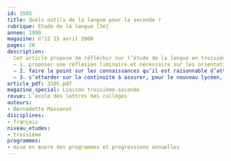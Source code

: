 ```yaml
---
id: 3505
title: Quels outils de la langue pour la seconde ?
rubrique: Étude de la langue [3e]
annee: 1999
magazine: n°12 15 avril 2000
pages: 20
description: 
  Cet article propose de réfléchir sur l’étude de la langue en troisième et en seconde, avec trois objectifs.
  – 1. proposer une réflexion liminaire et nécessaire sur les orientations que prend l’enseignement de la langue française. Que recouvre le terme de « maîtrise de la langue » ? C’est à la notion même d’outils de la langue qu’il faut réfléchir. Car choisir et offrir des outils n’a de sens que si on a idée des usages qu’on en peut faire et des buts que l’on se fixe.
  – 2. faire le point sur les connaissances qu’il est raisonnable d’attendre d’un collégien en fin de troisième : quels outils de la langue devrait-il avoir dans ses bagages ? Cette mise au point permettra de proposer une liste – non exhaustive, pour être essentielle – des compétences à développer chez les élèves. Elle sera accompagnée de quelques suggestions et exemples de pratiques.
  – 3. s’attarder sur la continuité à assurer, pour le nouveau lycéen, dans ses apprentissages en seconde : quels usages améliorer ? quels ouvrages peaufiner ? quels outils nouveaux, plus précis, lui offrir encore ?
article_pdf: 3505.pdf
magazine_special: Liaison troisième-seconde
revue: L’école des lettres des collèges
auteurs:
- Bernadette Massenot
disciplines:
- français
niveau_etudes:
- troisième
programmes:
- mise en œuvre des programmes et progressions annuelles
---
```

